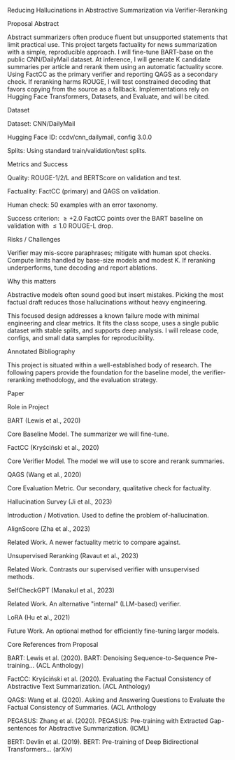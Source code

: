 Reducing Hallucinations in Abstractive Summarization via Verifier-Reranking

Proposal Abstract

Abstract summarizers often produce fluent but unsupported statements that limit practical use. This project targets factuality for news summarization with a simple, reproducible approach. I will fine-tune BART-base on the public CNN/DailyMail dataset. At inference, I will generate K candidate summaries per article and rerank them using an automatic factuality score. Using FactCC as the primary verifier and reporting QAGS as a secondary check. If reranking harms ROUGE, I will test constrained decoding that favors copying from the source as a fallback. Implementations rely on Hugging Face Transformers, Datasets, and Evaluate, and will be cited.

Dataset

Dataset: CNN/DailyMail

Hugging Face ID: ccdv/cnn_dailymail, config 3.0.0

Splits: Using standard train/validation/test splits.

Metrics and Success

Quality: ROUGE-1/2/L and BERTScore on validation and test.

Factuality: FactCC (primary) and QAGS on validation.

Human check: 50 examples with an error taxonomy.

Success criterion: $\ge+2.0$ FactCC points over the BART baseline on validation with $\le1.0$ ROUGE-L drop.

Risks / Challenges

Verifier may mis-score paraphrases; mitigate with human spot checks. Compute limits handled by base-size models and modest K. If reranking underperforms, tune decoding and report ablations.

Why this matters

Abstractive models often sound good but insert mistakes. Picking the most factual draft reduces those hallucinations without heavy engineering.

This focused design addresses a known failure mode with minimal engineering and clear metrics. It fits the class scope, uses a single public dataset with stable splits, and supports deep analysis. I will release code, configs, and small data samples for reproducibility.

Annotated Bibliography

This project is situated within a well-established body of research. The following papers provide the foundation for the baseline model, the verifier-reranking methodology, and the evaluation strategy.

Paper

Role in Project

BART (Lewis et al., 2020)

Core Baseline Model. The summarizer we will fine-tune.

FactCC (Kryściński et al., 2020)

Core Verifier Model. The model we will use to score and rerank summaries.

QAGS (Wang et al., 2020)

Core Evaluation Metric. Our secondary, qualitative check for factuality.

Hallucination Survey (Ji et al., 2023)

Introduction / Motivation. Used to define the problem of-hallucination.

AlignScore (Zha et al., 2023)

Related Work. A newer factuality metric to compare against.

Unsupervised Reranking (Ravaut et al., 2023)

Related Work. Contrasts our supervised verifier with unsupervised methods.

SelfCheckGPT (Manakul et al., 2023)

Related Work. An alternative "internal" (LLM-based) verifier.

LoRA (Hu et al., 2021)

Future Work. An optional method for efficiently fine-tuning larger models.

Core References from Proposal

BART: Lewis et al. (2020). BART: Denoising Sequence-to-Sequence Pre-training... (ACL Anthology)

FactCC: Kryściński et al. (2020). Evaluating the Factual Consistency of Abstractive Text Summarization. (ACL Anthology)

QAGS: Wang et al. (2020). Asking and Answering Questions to Evaluate the Factual Consistency of Summaries. (ACL Anthology

PEGASUS: Zhang et al. (2020). PEGASUS: Pre-training with Extracted Gap-sentences for Abstractive Summarization. (ICML)

BERT: Devlin et al. (2019). BERT: Pre-training of Deep Bidirectional Transformers... (arXiv)